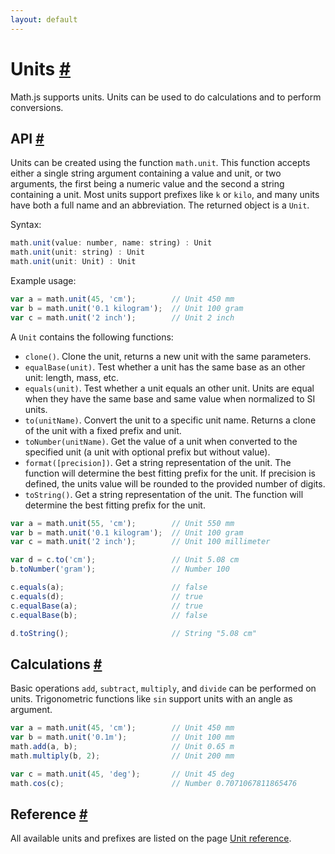 ```yaml
---
layout: default
---
```


<h1 id="units">Units <a href="#units" title="Permalink">#</a></h1>

Math.js supports units. Units can be used to do calculations and to perform
conversions.


<h2 id="api">API <a href="#api" title="Permalink">#</a></h2>

Units can be created using the function `math.unit`. This function accepts
either a single string argument containing a value and unit, or two arguments,
the first being a numeric value and the second a string containing a unit.
Most units support prefixes like `k` or `kilo`, and many units have both a
full name and an abbreviation. The returned object is a `Unit`.

Syntax:

```js
math.unit(value: number, name: string) : Unit
math.unit(unit: string) : Unit
math.unit(unit: Unit) : Unit
```

Example usage:

```js
var a = math.unit(45, 'cm');        // Unit 450 mm
var b = math.unit('0.1 kilogram');  // Unit 100 gram
var c = math.unit('2 inch');        // Unit 2 inch
```

A `Unit` contains the following functions:

- `clone()`. Clone the unit, returns a new unit with the same parameters.
- `equalBase(unit)`. Test whether a unit has the same base as an other unit:
  length, mass, etc.
- `equals(unit)`. Test whether a unit equals an other unit. Units are equal
  when they have the same base and same value when normalized to SI units.
- `to(unitName)`. Convert the unit to a specific unit name. Returns a clone of
  the unit with a fixed prefix and unit.
- `toNumber(unitName)`. Get the value of a unit when converted to the
  specified unit (a unit with optional prefix but without value).
- `format([precision])`. Get a string representation of the unit. The function
  will determine the best fitting prefix for the unit. If precision is defined,
  the units value will be rounded to the provided number of digits.
- `toString()`. Get a string representation of the unit. The function will
  determine the best fitting prefix for the unit.

```js
var a = math.unit(55, 'cm');        // Unit 550 mm
var b = math.unit('0.1 kilogram');  // Unit 100 gram
var c = math.unit('2 inch');        // Unit 100 millimeter

var d = c.to('cm');                 // Unit 5.08 cm
b.toNumber('gram');                 // Number 100

c.equals(a);                        // false
c.equals(d);                        // true
c.equalBase(a);                     // true
c.equalBase(b);                     // false

d.toString();                       // String "5.08 cm"
```


<h2 id="calculations">Calculations <a href="#calculations" title="Permalink">#</a></h2>

Basic operations `add`, `subtract`, `multiply`, and `divide` can be performed
on units. Trigonometric functions like `sin` support units with an angle as
argument.

```js
var a = math.unit(45, 'cm');        // Unit 450 mm
var b = math.unit('0.1m');          // Unit 100 mm
math.add(a, b);                     // Unit 0.65 m
math.multiply(b, 2);                // Unit 200 mm

var c = math.unit(45, 'deg');       // Unit 45 deg
math.cos(c);                        // Number 0.7071067811865476
```


<h2 id="reference">Reference <a href="#reference" title="Permalink">#</a></h2>

All available units and prefixes are listed on the page [Unit reference](../reference/units.html).
